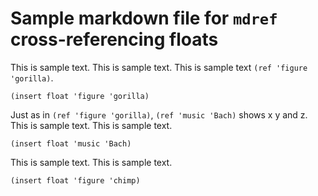 # Sample markdown file for `mdref` cross-referencing floats

This is sample text.
This is sample text.
This is sample text `(ref 'figure 'gorilla)`.

`(insert float 'figure 'gorilla)`

Just as in `(ref 'figure 'gorilla)`, `(ref 'music 'Bach)`
shows x y and z.
This is sample text.
This is sample text.

`(insert float 'music 'Bach)`

This is sample text.
This is sample text.

`(insert float 'figure 'chimp)`

